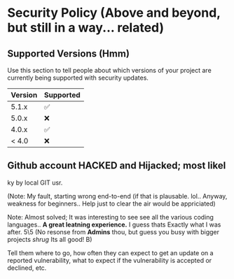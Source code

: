 # Security Policy (Above and beyond, but still in a way... related)

## Supported Versions (Hmm)

Use this section to tell people about which versions of your project are
currently being supported with security updates.

| Version | Supported          |
| ------- | ------------------ |
| 5.1.x   | :white_check_mark: |
| 5.0.x   | :x:                |
| 4.0.x   | :white_check_mark: |
| < 4.0   | :x:                |

## Github account HACKED and Hijacked; most likel
ky by local GIT usr.

(Note: My fault, starting wrong end-to-end (if that is plausable. lol.. Anyway, weakness for beginners..
Help just to clear the air would be appriciated)

Note: Almost solved; It was interesting to see see all the various coding languages.. <b>A great leatning experience.</b> I guess thats
Exactly what I was after. 5\5 (No resonse from <B>Admins</B> thou, but guess you busy with bigger projects *shrug* Its all good! B)


Tell them where to go, how often they can expect to get an update on a
reported vulnerability, what to expect if the vulnerability is accepted or
declined, etc.
